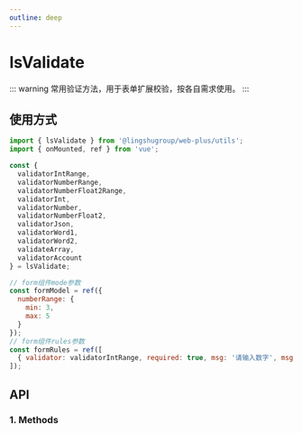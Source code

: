 ```yaml
---
outline: deep
---
```


# lsValidate

::: warning 常用验证方法，用于表单扩展校验，按各自需求使用。
:::

## 使用方式

```js
import { lsValidate } from '@lingshugroup/web-plus/utils';
import { onMounted, ref } from 'vue';

const {
  validatorIntRange,
  validatorNumberRange,
  validatorNumberFloat2Range,
  validatorInt,
  validatorNumber,
  validatorNumberFloat2,
  validatorJson,
  validatorWord1,
  validatorWord2,
  validateArray,
  validatorAccount
} = lsValidate;

// form组件mode参数
const formModel = ref({
  numberRange: {
    min: 3,
    max: 5
  }
});
// form组件rules参数
const formRules = ref([
  { validator: validatorIntRange, required: true, msg: '请输入数字', msg2: '请输入正整数', trigger: 'blur' }
]);
```

## API

### 1. Methods

<ApiIntro :tableColumn="tableMethodColumn" :tableData="tableMethodData" />

<script setup>
import { tableMethodColumn } from '../../constant';
import { onMounted, ref } from 'vue';

const tableMethodData = ref([
  {
    name: 'validatorIntRange',
    desc: '数字范围校验，只能是正整数，支持最大值和最小值，参数：1.rule：required是否必填，msg未填写时的提示，msg2不符合规则时的提示 2.value：max最大值，min最小值',
    type: 'function',
    value: '-',
  },
  {
    name: 'validatorNumberRange',
    desc: '数字范围校验，最多一位小数，支持最大值和最小值，参数：1.rule：required是否必填，msg未填写时的提示，msg2不符合规则时的提示 2.value：max最大值，min最小值',
    type: 'function',
    value: '-',
  },
  {
    name: 'validatorNumberFloat2Range',
    desc: '数字范围校验，最多两位小数，支持最大值和最小值，参数：1.rule：required是否必填，msg未填写时的提示，msg2不符合规则时的提示 2.value：max 最大值，min最小值',
    type: 'function',
    value: '-',
  },
  {
    name: 'validatorInt',
    desc: '数字正整数校验，参数：1.rule：required是否必填，msg未填写时的提示，maxVal最大值',
    type: 'function',
    value: '-',
  },
  {
    name: 'validatorNumber',
    desc: '数字校验最多一位小数，参数：1.rule：required是否必填，msg未填写时的提示，maxVal最大值',
    type: 'function',
    value: '-',
  },
  {
    name: 'validatorNumberFloat2',
    desc: '数字校验最多两位小数校验，参数：1.rule：required是否必填，msg未填写时的提示，maxVal最大值',
    type: 'function',
    value: '-',
  },
  {
    name: 'validatorJson',
    desc: 'json校验，参数：1.rule：required是否必填，msg未填写时的提示',
    type: 'function',
    value: '-',
  },
  {
    name: 'validatorWord1',
    desc: '字符校验，匹配数字、字母或横杠（-），参数：1.rule：required是否必填，msg未填写时的提示',
    type: 'function',
    value: '-',
  },
  {
    name: 'validatorWord2',
    desc: '字符校验，匹配数字、字母、横杠（-）或下划线（_），参数：1.rule：required是否必填，msg未填写时的提示',
    type: 'function',
    value: '-',
  },
  {
    name: 'validateArray',
    desc: '数组校验，参数：1.rule：required是否必填，msg未填写时的提示',
    type: 'function',
    value: '-',
  },
  {
    name: 'validatorAccount',
    desc: '邮箱或手机号校验，参数：1.rule：required是否必填，msg未填写时的提示',
    type: 'function',
    value: '-',
  }
]);

</script>

